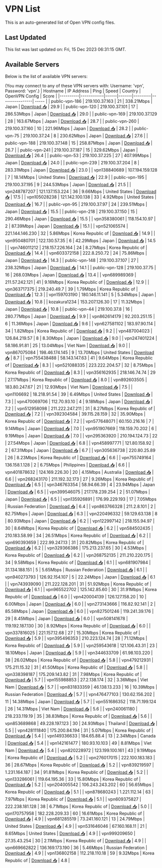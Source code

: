 # VPN List

This is an auto-generated list of Open VPN config files.

## Last Updated

This list was last updated on: Fri, 15 Dec 2023 06:31:15 GMT.

## Available Servers

Below is the list of available VPN servers:

(You may connect to any of these VPN servers with: Username: 'vpn', Password: 'vpn'.)
| Hostname | IP Address | Ping | Speed | Country | OpenVPN Config | Score |
|----------|------------|------|-------|---------|----------------| ----- |
| public-vpn-186 | 219.100.37.163 | 21 | 338.21Mbps | Japan | [Download 📥](./configs/server_0_JP.ovpn) | 29.9 |
| public-vpn-120 | 219.100.37.101 | 17 | 286.53Mbps | Japan | [Download 📥](./configs/server_1_JP.ovpn) | 29.0 |
| public-vpn-169 | 219.100.37.129 | 28 | 163.67Mbps | Japan | [Download 📥](./configs/server_2_JP.ovpn) | 28.7 |
| public-vpn-260 | 219.100.37.160 | 10 | 221.96Mbps | Japan | [Download 📥](./configs/server_3_JP.ovpn) | 28.2 |
| public-vpn-75 | 219.100.37.24 | 8 | 230.62Mbps | Japan | [Download 📥](./configs/server_4_JP.ovpn) | 27.6 |
| public-vpn-188 | 219.100.37.148 | 15 | 258.87Mbps | Japan | [Download 📥](./configs/server_5_JP.ovpn) | 26.7 |
| public-vpn-241 | 219.100.37.187 | 15 | 329.62Mbps | Japan | [Download 📥](./configs/server_6_JP.ovpn) | 26.4 |
| public-vpn-53 | 219.100.37.225 | 27 | 407.99Mbps | Japan | [Download 📥](./configs/server_7_JP.ovpn) | 24.0 |
| public-vpn-239 | 219.100.37.204 | 8 | 283.31Mbps | Japan | [Download 📥](./configs/server_8_JP.ovpn) | 23.0 |
| vpn138840689 | 107.194.159.128 | 7 | 18.14Mbps | United States | [Download 📥](./configs/server_9_US.ovpn) | 22.9 |
| public-vpn-195 | 219.100.37.195 | 9 | 244.53Mbps | Japan | [Download 📥](./configs/server_10_JP.ovpn) | 21.5 |
| vpn248787207 | 121.137.153.224 | 36 | 9.66Mbps | United States | [Download 📥](./configs/server_11_US.ovpn) | 17.5 |
| vpn105028238 | 121.142.100.138 | 33 | 4.92Mbps | United States | [Download 📥](./configs/server_12_US.ovpn) | 16.7 |
| public-vpn-95 | 219.100.37.97 | 24 | 239.51Mbps | Japan | [Download 📥](./configs/server_13_JP.ovpn) | 15.5 |
| public-vpn-218 | 219.100.37.150 | 15 | 290.46Mbps | Japan | [Download 📥](./configs/server_14_JP.ovpn) | 15.5 |
| vpn358380061 | 118.154.10.97 | 2 | 87.39Mbps | Japan | [Download 📥](./configs/server_15_JP.ovpn) | 15.1 |
| vpn521065574 | 221.144.146.230 | 32 | 5.86Mbps | Korea Republic of | [Download 📥](./configs/server_16_KR.ovpn) | 14.9 |
| vpn950480701 | 122.130.57.35 | 6 | 42.29Mbps | Japan | [Download 📥](./configs/server_17_JP.ovpn) | 14.5 |
| vpn746011212 | 218.157.226.164 | 24 | 8.27Mbps | Korea Republic of | [Download 📥](./configs/server_18_KR.ovpn) | 14.4 |
| vpn603372158 | 222.8.250.72 | 24 | 75.86Mbps | Japan | [Download 📥](./configs/server_19_JP.ovpn) | 14.3 |
| public-vpn-148 | 219.100.37.107 | 27 | 238.32Mbps | Japan | [Download 📥](./configs/server_20_JP.ovpn) | 14.1 |
| public-vpn-128 | 219.100.37.75 | 16 | 268.03Mbps | Japan | [Download 📥](./configs/server_21_JP.ovpn) | 13.4 |
| vpn689989369 | 211.57.242.121 | 41 | 9.16Mbps | Korea Republic of | [Download 📥](./configs/server_22_KR.ovpn) | 12.9 |
| vpn363717375 | 219.240.49.7 | 39 | 1.79Mbps | Korea Republic of | [Download 📥](./configs/server_23_KR.ovpn) | 12.3 |
| vpn159703190 | 180.146.11.141 | 5 | 5.34Mbps | Japan | [Download 📥](./configs/server_24_JP.ovpn) | 10.8 |
| kozakura1234 | 153.207.126.30 | 17 | 11.32Mbps | Japan | [Download 📥](./configs/server_25_JP.ovpn) | 10.8 |
| public-vpn-44 | 219.100.37.8 | 16 | 280.77Mbps | Japan | [Download 📥](./configs/server_26_JP.ovpn) | 9.9 |
| vpn862614179 | 92.203.251.15 | 6 | 11.36Mbps | Japan | [Download 📥](./configs/server_27_JP.ovpn) | 9.6 |
| vpn627581102 | 183.97.90.114 | 34 | 1.82Mbps | Korea Republic of | [Download 📥](./configs/server_28_KR.ovpn) | 9.2 |
| vpn487004023 | 126.84.219.57 | 8 | 8.30Mbps | Japan | [Download 📥](./configs/server_29_JP.ovpn) | 9.0 |
| vpn247401224 | 58.186.91.81 | 25 | 13.04Mbps | Viet Nam | [Download 📥](./configs/server_30_VN.ovpn) | 9.0 |
| vpn867075084 | 198.46.174.145 | 9 | 13.70Mbps | United States | [Download 📥](./configs/server_31_US.ovpn) | 8.7 |
| vpn755438488 | 58.143.147.63 | 41 | 9.64Mbps | Korea Republic of | [Download 📥](./configs/server_32_KR.ovpn) | 8.3 |
| vpn521088335 | 223.222.204.57 | 32 | 8.75Mbps | Korea Republic of | [Download 📥](./configs/server_33_KR.ovpn) | 8.3 |
| vpn356162935 | 218.146.74.74 | 29 | 27.17Mbps | Korea Republic of | [Download 📥](./configs/server_34_KR.ovpn) | 8.0 |
| vpn892603505 | 183.80.247.67 | 21 | 12.93Mbps | Viet Nam | [Download 📥](./configs/server_35_VN.ovpn) | 7.5 |
| vpn1106692 | 18.218.91.54 | 39 | 6.49Mbps | United States | [Download 📥](./configs/server_36_US.ovpn) | 7.3 |
| vpn470069706 | 112.70.93.10 | 4 | 9.18Mbps | Japan | [Download 📥](./configs/server_37_JP.ovpn) | 7.2 |
| vpn512958098 | 211.222.247.211 | 31 | 8.27Mbps | Korea Republic of | [Download 📥](./configs/server_38_KR.ovpn) | 7.2 |
| vpn392304584 | 39.115.28.159 | 32 | 35.90Mbps | Korea Republic of | [Download 📥](./configs/server_39_KR.ovpn) | 7.2 |
| vpn577648071 | 60.150.216.16 | 7 | 9.14Mbps | Japan | [Download 📥](./configs/server_40_JP.ovpn) | 7.0 |
| vpn951907669 | 118.159.70.202 | 6 | 9.19Mbps | Japan | [Download 📥](./configs/server_41_JP.ovpn) | 7.0 |
| vpn295363920 | 210.194.124.73 | 22 | 27.54Mbps | Japan | [Download 📥](./configs/server_42_JP.ovpn) | 6.8 |
| vpn458997771 | 121.80.158.92 | 2 | 67.31Mbps | Japan | [Download 📥](./configs/server_43_JP.ovpn) | 6.7 |
| vpn305636738 | 220.80.25.89 | 26 | 8.23Mbps | Korea Republic of | [Download 📥](./configs/server_44_KR.ovpn) | 6.6 |
| vpn755749164 | 136.158.1.128 | 2 | 6.75Mbps | Philippines | [Download 📥](./configs/server_45_PH.ovpn) | 6.6 |
| vpn401878632 | 124.169.226.30 | 20 | 4.15Mbps | Australia | [Download 📥](./configs/server_46_AU.ovpn) | 6.6 |
| vpn268243170 | 211.192.32.173 | 27 | 9.26Mbps | Korea Republic of | [Download 📥](./configs/server_47_KR.ovpn) | 6.5 |
| vpn346763354 | 58.94.66.39 | 4 | 23.94Mbps | Japan | [Download 📥](./configs/server_48_JP.ovpn) | 6.5 |
| vpn399546075 | 217.178.239.254 | 2 | 51.07Mbps | Japan | [Download 📥](./configs/server_49_JP.ovpn) | 6.5 |
| vpn135926891 | 176.99.229.193 | 17 | 7.05Mbps | Russian Federation | [Download 📥](./configs/server_50_RU.ovpn) | 6.4 |
| vpn863766328 | 211.2.8.101 | 2 | 82.75Mbps | Japan | [Download 📥](./configs/server_51_JP.ovpn) | 6.3 |
| vpn220496332 | 59.129.63.138 | 8 | 80.93Mbps | Japan | [Download 📥](./configs/server_52_JP.ovpn) | 6.2 |
| vpn122997142 | 218.155.94.97 | 30 | 8.64Mbps | Korea Republic of | [Download 📥](./configs/server_53_KR.ovpn) | 6.2 |
| vpn584502435 | 210.183.58.99 | 34 | 26.51Mbps | Korea Republic of | [Download 📥](./configs/server_54_KR.ovpn) | 6.2 |
| vpn690393659 | 222.99.247.13 | 31 | 20.82Mbps | Korea Republic of | [Download 📥](./configs/server_55_KR.ovpn) | 6.2 |
| vpn329366386 | 175.213.237.65 | 30 | 4.53Mbps | Korea Republic of | [Download 📥](./configs/server_56_KR.ovpn) | 6.2 |
| vpn268752135 | 211.210.220.175 | 34 | 9.58Mbps | Korea Republic of | [Download 📥](./configs/server_57_KR.ovpn) | 6.1 |
| vpn681907984 | 31.134.188.151 | 5 | 5.65Mbps | Russian Federation | [Download 📥](./configs/server_58_RU.ovpn) | 6.1 |
| vpn940273793 | 126.92.154.107 | 5 | 22.24Mbps | Japan | [Download 📥](./configs/server_59_JP.ovpn) | 6.1 |
| vpn743939090 | 211.222.128.201 | 31 | 51.92Mbps | Korea Republic of | [Download 📥](./configs/server_60_KR.ovpn) | 6.1 |
| vpn965522702 | 125.142.85.60 | 30 | 31.91Mbps | Korea Republic of | [Download 📥](./configs/server_61_KR.ovpn) | 6.0 |
| vpn420004139 | 126.127.158.20 | 10 | 6.00Mbps | Japan | [Download 📥](./configs/server_62_JP.ovpn) | 6.0 |
| vpn273143666 | 116.82.92.141 | 2 | 85.58Mbps | Japan | [Download 📥](./configs/server_63_JP.ovpn) | 6.0 |
| vpn827501246 | 119.241.39.176 | 29 | 8.45Mbps | Japan | [Download 📥](./configs/server_64_JP.ovpn) | 6.0 |
| vpn508141678 | 119.192.187.130 | 30 | 8.92Mbps | Korea Republic of | [Download 📥](./configs/server_65_KR.ovpn) | 6.0 |
| vpn337816025 | 221.157.12.68 | 27 | 15.30Mbps | Korea Republic of | [Download 📥](./configs/server_66_KR.ovpn) | 5.9 |
| vpn395496353 | 210.223.124.74 | 28 | 71.12Mbps | Korea Republic of | [Download 📥](./configs/server_67_KR.ovpn) | 5.9 |
| vpn259543618 | 121.106.43.31 | 23 | 18.10Mbps | Japan | [Download 📥](./configs/server_68_JP.ovpn) | 5.9 |
| vpn344633709 | 61.98.103.220 | 38 | 26.02Mbps | Korea Republic of | [Download 📥](./configs/server_69_KR.ovpn) | 5.8 |
| vpn479212931 | 175.211.15.32 | 31 | 41.50Mbps | Korea Republic of | [Download 📥](./configs/server_70_KR.ovpn) | 5.8 |
| vpn338398187 | 175.209.143.82 | 31 | 7.98Mbps | Korea Republic of | [Download 📥](./configs/server_71_KR.ovpn) | 5.7 |
| vpn155988853 | 27.2.138.174 | 32 | 3.36Mbps | Viet Nam | [Download 📥](./configs/server_72_VN.ovpn) | 5.7 |
| vpn831833359 | 46.138.13.233 | 16 | 10.39Mbps | Russian Federation | [Download 📥](./configs/server_73_RU.ovpn) | 5.7 |
| vpn476477103 | 130.62.156.202 | 11 | 14.38Mbps | Japan | [Download 📥](./configs/server_74_JP.ovpn) | 5.7 |
| vpn551686352 | 118.71.199.124 | 26 | 14.31Mbps | Viet Nam | [Download 📥](./configs/server_75_VN.ovpn) | 5.6 |
| vpn240061180 | 218.233.119.19 | 35 | 38.83Mbps | Korea Republic of | [Download 📥](./configs/server_76_KR.ovpn) | 5.6 |
| vpn853689868 | 49.228.197.123 | 30 | 24.93Mbps | Thailand | [Download 📥](./configs/server_77_TH.ovpn) | 5.5 |
| vpn428111840 | 175.200.84.194 | 31 | 5.07Mbps | Korea Republic of | [Download 📥](./configs/server_78_KR.ovpn) | 5.4 |
| vpn149336633 | 184.65.88.4 | 13 | 2.34Mbps | Canada | [Download 📥](./configs/server_79_CA.ovpn) | 5.4 |
| vpn142161477 | 180.93.10.103 | 49 | 8.81Mbps | Viet Nam | [Download 📥](./configs/server_80_VN.ovpn) | 5.4 |
| vpn820228972 | 123.199.100.161 | 43 | 9.19Mbps | Korea Republic of | [Download 📥](./configs/server_81_KR.ovpn) | 5.2 |
| vpn276017015 | 222.100.183.183 | 36 | 28.67Mbps | Korea Republic of | [Download 📥](./configs/server_82_KR.ovpn) | 5.2 |
| vpn839219597 | 1.231.164.187 | 34 | 91.81Mbps | Korea Republic of | [Download 📥](./configs/server_83_KR.ovpn) | 5.2 |
| vpn133286061 | 119.64.195.36 | 33 | 15.80Mbps | Korea Republic of | [Download 📥](./configs/server_84_KR.ovpn) | 5.2 |
| vpn204005542 | 106.243.243.202 | 60 | 56.65Mbps | Korea Republic of | [Download 📥](./configs/server_85_KR.ovpn) | 5.1 |
| vpn878680243 | 1.221.112.14 | 63 | 7.97Mbps | Korea Republic of | [Download 📥](./configs/server_86_KR.ovpn) | 5.1 |
| vpn609375827 | 222.238.181.128 | 38 | 6.71Mbps | Korea Republic of | [Download 📥](./configs/server_87_KR.ovpn) | 5.0 |
| vpn170757958 | 182.228.209.33 | 60 | 16.61Mbps | Korea Republic of | [Download 📥](./configs/server_88_KR.ovpn) | 4.9 |
| vpn681285519 | 73.241.160.121 | 13 | 24.79Mbps | United States | [Download 📥](./configs/server_89_US.ovpn) | 4.9 |
| vpn531646046 | 67.160.168.11 | 21 | 8.65Mbps | United States | [Download 📥](./configs/server_90_US.ovpn) | 4.9 |
| vpn999209650 | 27.35.43.254 | 30 | 2.11Mbps | Korea Republic of | [Download 📥](./configs/server_91_KR.ovpn) | 4.9 |
| vpn669662822 | 136.169.173.190 | 36 | 5.46Mbps | Russian Federation | [Download 📥](./configs/server_92_RU.ovpn) | 4.9 |
| vpn136802158 | 112.218.110.18 | 59 | 9.32Mbps | Korea Republic of | [Download 📥](./configs/server_93_KR.ovpn) | 4.8 |
